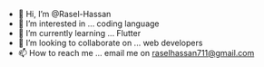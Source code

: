- 👋 Hi, I’m @Rasel-Hassan
- 👀 I’m interested in ... coding language
- 🌱 I’m currently learning ... Flutter
- 💞️ I’m looking to collaborate on ... web developers
- 📫 How to reach me ... email me on raselhassan711@gmail.com

<!---
Rasel-Hassan/Rasel-Hassan is a ✨ special ✨ repository because its `README.md` (this file) appears on your GitHub profile.
You can click the Preview link to take a look at your changes.
--->
